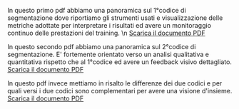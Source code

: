 In questo primo pdf abbiamo una panoramica sul 1°codice di segmentazione dove riportiamo gli strumenti usati e visualizzazione delle metriche adottate per interpretare i risultati ed avere un monitoraggio continuo delle prestazioni del training.
\n
[Scarica il documento PDF](https://github.com/giannivessio/Kvasir-SEG-code-1-and-2-/blob/main/Kvasir-SEG(1%C2%B0codice).pdf)

In questo secondo pdf abbiamo una panoramica sul 2°codice di segmentazione. E' fortemente orientato verso un analisi qualitativa e quantitativa rispetto che al 1°codice ed avere un feedback visivo dettagliato.
[Scarica il documento PDF](https://github.com/giannivessio/Kvasir-SEG-code-1-and-2-/blob/main/Kvasir-SEG(2%C2%B0codice).pdf)

In questo pdf invece mettiamo in risalto le differenze dei due codici e per quali versi i due codici sono complementari per avere una visione d'insieme.
[Scarica il documento PDF](https://github.com/giannivessio/Kvasir-SEG-code-1-and-2-/blob/main/Report%20differenze%20tra%20i%20codici.pdf)
